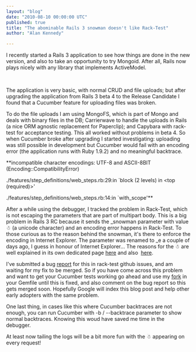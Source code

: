 ```yaml
---
layout: "blog"
date: "2010-08-10 00:00:00 UTC"
published: true
title: "The abominable Rails 3 snowman doesn't like Rack-Test"
author: "Alan Kennedy"

---
```


I recently started a Rails 3 application to see how things are done in the new version, and also to take an opportunity to try Mongoid. After all, Rails now plays nicely with any library that implements&nbsp;ActiveModel.

&nbsp;

The application is very basic, with normal CRUD and file uploads; but after upgrading the&nbsp;application from Rails 3 beta 4 to the Release Candidate I found that a Cucumber feature for uploading files was broken.

To do the file uploads I am using MongoFS, which is part of Mongo and deals with binary files in the DB; Carrierwave to handle the uploads in Rails (a nice ORM agnostic replacement for Paperclip); and Capybara with rack-test for acceptance testing. This all worked without problems in beta 4. So when Cucumber broke after upgrading I started investigating: uploading was still possible in development but Cucumber would fail with an encoding error (the application runs with Ruby 1.9.2) and no meaningful backtrace.

**incompatible character encodings: UTF-8 and ASCII-8BIT (Encoding::CompatibilityError)  
 ./features/step\_definitions/web\_steps.rb:29:in `block (2 levels) in <top (required)>'  
 ./features/step\_definitions/web\_steps.rb:14:in `with\_scope'**

After a while using the debugger, I tracked the problem in Rack-Test, which is not escaping the parameters that are part of multipart body. This is a big problem in Rails 3 RC because it sends the \_snowman parameter with value ☃ (a unicode character) and an encoding error happens in Rack-Test. To those curious as to the reason behind the snowman, it's there to enforce the encoding in Internet Explorer. The parameter was renamed to \_e a couple of days ago, I guess in honour of Internet Explorer... The reasons for the&nbsp;☃ are well explained in its own dedicated page [here](http://railssnowman.info/)&nbsp;and also&nbsp; [here](http://github.com/rails/rails/commit/25215d7285db10e2c04d903f251b791342e4dd6a#commitcomment-118076).

I've submitted a bug [report](http://github.com/brynary/rack-test/issues#issue/14) for this in rack-test github issues, and am waiting for my fix to be merged. So if you have come across this problem and want to get your Cucumber tests working go ahead and use my [fork](http://github.com/alan/rack-test) in your Gemfile until this is fixed, and also comment on the bug report so this gets merged soon. Hopefully Google will index this blog post and help other early adopters with the same problem.

One last thing, in cases like this where Cucumber backtraces are not enough, you can run Cucumber with -b / --backtrace parameter to show normal backtraces. Knowing this woud have saved me time in the debugger.

At least now tailing the logs will be a bit more fun with the&nbsp;☃ appearing on every request!


